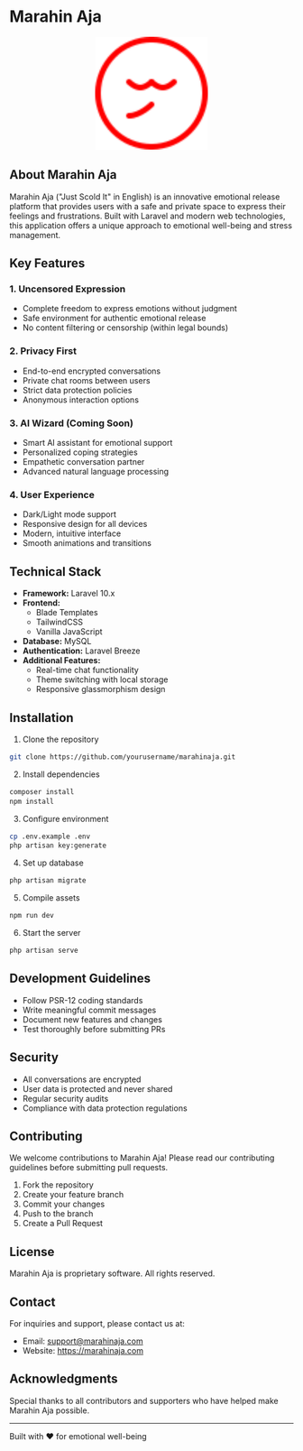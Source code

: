 # Marahin Aja

<p align="center">
<img src="public/images/logo.svg" width="200" alt="Marahin Aja Logo">
</p>

## About Marahin Aja

Marahin Aja ("Just Scold It" in English) is an innovative emotional release platform that provides users with a safe and private space to express their feelings and frustrations. Built with Laravel and modern web technologies, this application offers a unique approach to emotional well-being and stress management.

## Key Features

### 1. Uncensored Expression
- Complete freedom to express emotions without judgment
- Safe environment for authentic emotional release
- No content filtering or censorship (within legal bounds)

### 2. Privacy First
- End-to-end encrypted conversations
- Private chat rooms between users
- Strict data protection policies
- Anonymous interaction options

### 3. AI Wizard (Coming Soon)
- Smart AI assistant for emotional support
- Personalized coping strategies
- Empathetic conversation partner
- Advanced natural language processing

### 4. User Experience
- Dark/Light mode support
- Responsive design for all devices
- Modern, intuitive interface
- Smooth animations and transitions

## Technical Stack

- **Framework:** Laravel 10.x
- **Frontend:** 
  - Blade Templates
  - TailwindCSS
  - Vanilla JavaScript
- **Database:** MySQL
- **Authentication:** Laravel Breeze
- **Additional Features:**
  - Real-time chat functionality
  - Theme switching with local storage
  - Responsive glassmorphism design

## Installation

1. Clone the repository
```bash
git clone https://github.com/yourusername/marahinaja.git
```

2. Install dependencies
```bash
composer install
npm install
```

3. Configure environment
```bash
cp .env.example .env
php artisan key:generate
```

4. Set up database
```bash
php artisan migrate
```

5. Compile assets
```bash
npm run dev
```

6. Start the server
```bash
php artisan serve
```

## Development Guidelines

- Follow PSR-12 coding standards
- Write meaningful commit messages
- Document new features and changes
- Test thoroughly before submitting PRs

## Security

- All conversations are encrypted
- User data is protected and never shared
- Regular security audits
- Compliance with data protection regulations

## Contributing

We welcome contributions to Marahin Aja! Please read our contributing guidelines before submitting pull requests.

1. Fork the repository
2. Create your feature branch
3. Commit your changes
4. Push to the branch
5. Create a Pull Request

## License

Marahin Aja is proprietary software. All rights reserved.

## Contact

For inquiries and support, please contact us at:
- Email: support@marahinaja.com
- Website: https://marahinaja.com

## Acknowledgments

Special thanks to all contributors and supporters who have helped make Marahin Aja possible.

---

Built with ❤️ for emotional well-being
